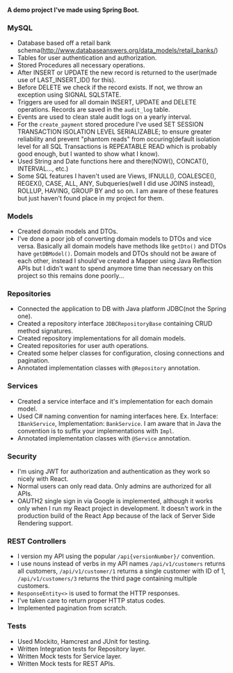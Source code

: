 #### A demo project I've made using Spring Boot.

### MySQL
* Database based off a retail bank schema(http://www.databaseanswers.org/data_models/retail_banks/)
* Tables for user authentication and authorization.
* Stored Procedures all necessary operations.
* After INSERT or UPDATE the new record is returned to the user(made use of LAST_INSERT_ID() for this).
* Before DELETE we check if the record exists. If not, we throw an exception using SIGNAL SQLSTATE.
* Triggers are used for all domain INSERT, UPDATE and DELETE operations. Records are saved in the `audit_log` table.
* Events are used to clean stale audit logs on a yearly interval.
* For the `create_payment` stored procedure I've used SET SESSION TRANSACTION ISOLATION LEVEL SERIALIZABLE; to ensure greater reliability and prevent "phantom reads" from occuring(default isolation level for all SQL Transactions is REPEATABLE READ which is probably good enough, but I wanted to show what I know).
* Used String and Date functions here and there(NOW(), CONCAT(), INTERVAL..., etc.)
* Some SQL features I haven't used are Views, IFNULL(), COALESCE(), REGEX(), CASE, ALL, ANY, Subqueries(well I did use JOINS instead), ROLLUP, HAVING, GROUP BY and so on. I am aware of these features but just haven't found place in my project for them.

### Models
* Created domain models and DTOs.
* I've done a poor job of converting domain models to DTOs and vice versa. Basically all domain models have methods like `getDto()` and DTOs have `getDBModel()`. Domain models and DTOs should not be aware of each other, instead I should've created a Mapper using Java Reflection APIs but I didn't want to spend anymore time than necessary on this project so this remains done poorly...

### Repositories
* Connected the application to DB with Java platform JDBC(not the Spring one).
* Created a repository interface `JDBCRepositoryBase` containing CRUD method signatures.
* Created repository implementations for all domain models.
* Created repositories for user auth operations.
* Created some helper classes for configuration, closing connections and pagination.
* Annotated implementation classes with `@Repository` annotation.

### Services
* Created a service interface and it's implementation for each domain model.
* Used C# naming convention for naming interfaces here. Ex. Interface: `IBankService`, Implementation: `BankService`. I am aware that in Java the convention is to suffix your implementations with `Impl`.
* Annotated implementation classes with `@Service` annotation.

### Security
* I'm using JWT for authorization and authentication as they work so nicely with React.
* Normal users can only read data. Only admins are authorized for all APIs.
* OAUTH2 single sign in via Google is implemented, although it works only when I run my React project in development. It doesn't work in the production build of the React App because of the lack of Server Side Rendering support.

### REST Controllers
* I version my API using the popular `/api{versionNumber}/` convention.
* I use nouns instead of verbs in my API names `/api/v1/customers` returns all customers, `/api/v1/customer/1` returns a single customer with ID of 1,  `/api/v1/customers/3` returns the third page containing multiple customers.
* `ResponseEntity<>` is used to format the HTTP responses.
* I've taken care to return proper HTTP status codes.
* Implemented pagination from scratch.

### Tests
* Used Mockito, Hamcrest and JUnit for testing.
* Written Integration tests for Repository layer.
* Written Mock tests for Service layer.
* Written Mock tests for REST APIs.
